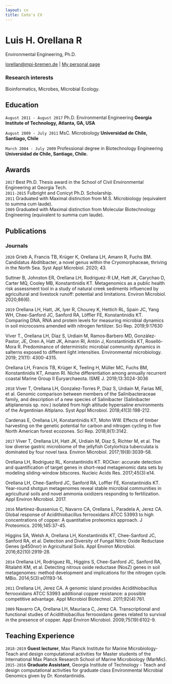 ```yaml
---
layout: cv
title: Coto's CV
---
```

# Luis H. Orellana R
Environmental Engineering, Ph.D.

<div id="webaddress">
<a href="lorellar@gmail.com">lorellan@mpi-bremen.de</a>
| <a href="https://lhor.github.io/markdown-cv/">My personal page</a>
</div>

### Research interests

Bioinformatics, Microbes, Microbial Ecology.


## Education
`August 2011 - August 2017` Ph.D. Environmental Engineering
__Georgia Institute of Technology, Atlanta, GA, USA__

`August 2009 - July 2011` MsC. Microbiology
__Universidad de Chile, Santiago, Chile__

`March 2004 - July 2009` Professional degree in Biotechnology Engineering
__Universidad de Chile, Santiago, Chile.__

## Awards

`2017` Best Ph.D. Thesis award in the School of Civil Environmental Engineering at Georgia Tech.  
`2011-2015` Fulbright and Conicyt Ph.D. Scholarship.   
`2011` Graduated with Maximal distinction from M.S. Microbiology (equivalent to summa cum laude).  
`2009` Graduated with Maximal distinction from Molecular Biotechnology Engineering (equivalent to summa cum laude).  

## Publications

<!-- A list is also available [online](http://scholar.google.co.uk/citations?user=C2r2xq0AAAAJ) -->

### Journals
`2020`
Grieb A, Francis TB, Krüger K, Orellana LH, Amann R, Fuchs BM. Candidatus Abditibacter, a novel genus within the Cryomorphaceae, thriving in the North Sea. Syst Appl Microbiol. 2020; 43.

Suttner B, Johnston ER, Orellana LH, Rodriguez-R LM, Hatt JK, Carychao D, Carter MQ, Cooley MB, Konstantinidis KT. Metagenomics as a public health risk assessment tool in a study of natural creek sediments influenced by agricultural and livestock runoff: potential and limitations. Environ Microbiol. 2020;86(6).


`2019`
Orellana LH, Hatt, JK, Iyer R, Chourey K, Hettich RL, Spain JC, Yang WH, Chee-Sanford JC, Sanford RA, Löffler FE, Konstantinidis KT. Comparing DNA, RNA and protein levels for measuring microbial dynamics in soil microcosms amended with nitrogen fertilizer. Sci Rep. 2019;9:17630

Viver T., Orellana LH, Díaz S, Urdiain M, Ramos‐Barbero MD, González‐Pastor, JE, Oren A, Hatt JK, Amann RI, Antón J, Konstantinidis KT, Roselló-Mora R. Predominance of deterministic microbial community dynamics in salterns exposed to different light intensities. Environmental microbiology. 2019; 21(11): 4300-4315.

Orellana LH, Francis TB, Krüger K, Teeling H, Müller MC, Fuchs BM, Konstantinidis KT, Amann RI. Niche differentiation among annually recurrent coastal Marine Group II Euryarchaeota. ISME J. 2019;13:3024-3036

`2018`
Viver T, Orellana LH, Gonzalez-Torres P, Diaz S, Urdiain M, Farias ME, et al. Genomic comparison between members of the Salinibacteraceae family, and description of a new species of Salinibacter (Salinibacter altiplanensis sp. nov.) isolated from high altitude hypersaline environments of the Argentinian Altiplano. Syst Appl Microbiol. 2018;41(3):198-212.  

Cardenas E, Orellana LH, Konstantinidis KT, Mohn WW. Effects of timber harvesting on the genetic potential for carbon and nitrogen cycling in five North American forest ecozones. Sci Rep. 2018;8(1):3142.   

`2017`
Viver T, Orellana LH, Hatt JK, Urdiain M, Diaz S, Richter M, et al. The low diverse gastric microbiome of the jellyfish Cotylorhiza tuberculata is dominated by four novel taxa. Environ Microbiol. 2017;19(8):3039-58.   

Orellana LH, Rodriguez RL, Konstantinidis KT. ROCker: accurate detection and quantification of target genes in short-read metagenomic data sets by modeling sliding-window bitscores. Nucleic Acids Res. 2017;45(3):e14.   

Orellana LH, Chee-Sanford JC, Sanford RA, Loffler FE, Konstantinidis KT. Year-round shotgun metagenomes reveal stable microbial communities in agricultural soils and novel ammonia oxidizers responding to fertilization. Appl Environ Microbiol. 2017.    

`2016`
Martinez-Bussenius C, Navarro CA, Orellana L, Paradela A, Jerez CA. Global response of Acidithiobacillus ferrooxidans ATCC 53993 to high concentrations of copper: A quantitative proteomics approach. J Proteomics. 2016;145:37-45.    

Higgins SA, Welsh A, Orellana LH, Konstantinidis KT, Chee-Sanford JC, Sanford RA, et al. Detection and Diversity of Fungal Nitric Oxide Reductase Genes (p450nor) in Agricultural Soils. Appl Environ Microbiol. 2016;82(10):2919-28.    

`2014`
Orellana LH, Rodriguez RL, Higgins S, Chee-Sanford JC, Sanford RA, Ritalahti KM, et al. Detecting nitrous oxide reductase (NosZ) genes in soil metagenomes: method development and implications for the nitrogen cycle. MBio. 2014;5(3):e01193-14.   

`2011`
Orellana LH, Jerez CA. A genomic island provides Acidithiobacillus ferrooxidans ATCC 53993 additional copper resistance: a possible competitive advantage. Appl Microbiol Biotechnol. 2011;92(4):761.   

`2009`
Navarro CA, Orellana LH, Mauriaca C, Jerez CA. Transcriptional and functional studies of Acidithiobacillus ferrooxidans genes related to survival in the presence of copper. Appl Environ Microbiol. 2009;75(19):6102-9.    

## Teaching Experience

`2018-2019`
__Guest lecturer__, Max Planck Institute for Marine Microbiology- Teach and design computational activities for Master students of the International Max Planck Research School of Marine Microbiology (MarMic).  
`2015-2016`
__Graduate Assistant__, Georgia Institute of Technology - Teach and design computational activities for graduate class Environmental Microbial Genomics given by Dr. Konstantinidis.   


<!-- ### Footer

Last updated: Jan 2019 -->
